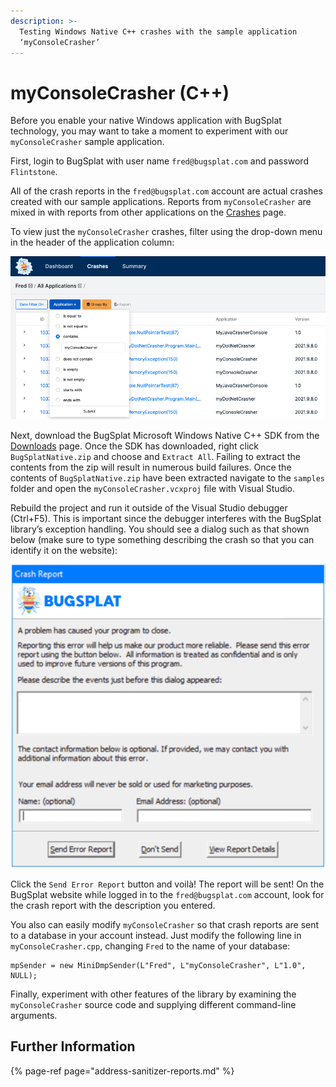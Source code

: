 ```yaml
---
description: >-
  Testing Windows Native C++ crashes with the sample application
  ‘myConsoleCrasher’
---
```


# myConsoleCrasher \(C++\)

Before you enable your native Windows application with BugSplat technology, you may want to take a moment to experiment with our `myConsoleCrasher` sample application.

First, login to BugSplat with user name `fred@bugsplat.com` and password `Flintstone`.

All of the crash reports in the `fred@bugsplat.com` account are actual crashes created with our sample applications. Reports from `myConsoleCrasher` are mixed in with reports from other applications on the [Crashes](https://app.bugsplat.com/v2/crashes) page.

To view just the `myConsoleCrasher` crashes, filter using the drop-down menu in the header of the application column:

![Search for Crashes Containing MyConsoleCrasher](../../../../.gitbook/assets/my-console-crasher-search.png)

Next, download the BugSplat Microsoft Windows Native C++ SDK from the [Downloads](https://www.bugsplat.com/docs/sdk/) page. Once the SDK has downloaded, right click `BugSplatNative.zip` and choose and `Extract All`. Failing to extract the contents from the zip will result in numerous build failures. Once the contents of `BugSplatNative.zip` have been extracted navigate to the `samples` folder and open the `myConsoleCrasher.vcxproj` file with Visual Studio.

Rebuild the project and run it outside of the Visual Studio debugger \(Ctrl+F5\). This is important since the debugger interferes with the BugSplat library’s exception handling. You should see a dialog such as that shown below \(make sure to type something describing the crash so that you can identify it on the website\):

![BugSplat Crash Dialog](../../../../.gitbook/assets/bugsplat-crash-dialog%20%282%29%20%282%29%20%282%29.png)

Click the `Send Error Report` button and voilà! The report will be sent! On the BugSplat website while logged in to the `fred@bugsplat.com` account, look for the crash report with the description you entered.

You also can easily modify `myConsoleCrasher` so that crash reports are sent to a database in your account instead. Just modify the following line in `myConsoleCrasher.cpp`, changing `Fred` to the name of your database:

```text
mpSender = new MiniDmpSender(L"Fred", L"myConsoleCrasher", L"1.0", NULL);
```

Finally, experiment with other features of the library by examining the `myConsoleCrasher` source code and supplying different command-line arguments.

## Further Information

{% page-ref page="address-sanitizer-reports.md" %}

